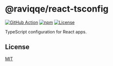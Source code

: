 # @raviqqe/react-tsconfig

[![GitHub Action](https://img.shields.io/github/workflow/status/raviqqe/react-tsconfig/test?style=flat-square)](https://github.com/raviqqe/react-tsconfig/actions)
[![npm](https://img.shields.io/npm/v/@raviqqe/react-tsconfig?style=flat-square)](https://www.npmjs.com/package/@raviqqe/react-tsconfig)
[![License](https://img.shields.io/github/license/raviqqe/react-tsconfig.svg?style=flat-square)](LICENSE)

TypeScript configuration for React apps.

## License

[MIT](LICENSE)
